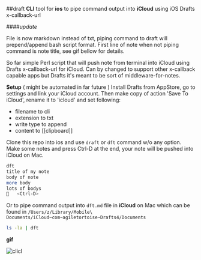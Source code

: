 ##draft
**CLI** tool for **ios** to pipe command output into **iCloud** using iOS Drafts x-callback-url

####*update*

File is now markdown instead of txt, piping command to draft will prepend/append bash script format. First line of note when not piping command is note title, see gif bellow for details.


So far simple Perl script that will push note from terminal into iCloud using Drafts x-callback-url for iCloud. Can by changed to support other x-callback capable apps but Drafts it's meant to be sort of middleware-for-notes.

**Setup** ( might be automated in far future )
Install Drafts from AppStore, go to settings and link your iCloud account. Then make copy of action 'Save To iCloud', rename it to 'icloud' and set following:

- filename to cli
- extension to txt
- write type to append
- content to [[clipboard]]

Clone this repo into ios and use `draft` or `dft` command w/o any option. Make some notes and press Ctrl-D at the end, your note will be pushed into iCloud on Mac.

```bash
dft
title of my note
body of note
more body
lots of bodys
   <Ctrl-D>
```

Or to pipe command output into `dft.md` file in **iCloud** on Mac which can be found in `/Users/z/Library/Mobile\ Documents/iCloud~com~agiletortoise~Drafts4/Documents`

```bash
ls -la | dft
```

**gif**

![clicl](https://raw.githubusercontent.com/z448/clicl/master/clicl.gif)


